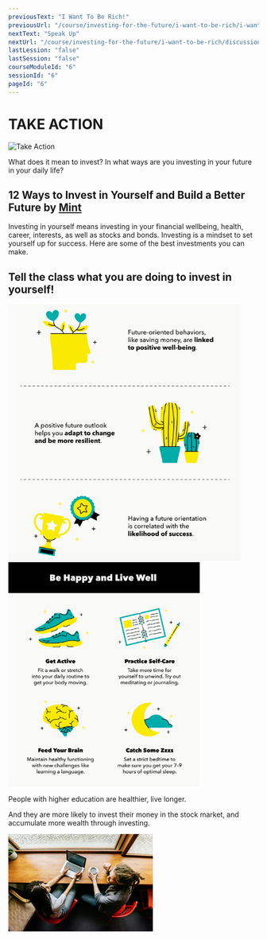 ```yaml
---
previousText: "I Want To Be Rich!"
previousUrl: "/course/investing-for-the-future/i-want-to-be-rich/i-want-to-be-rich"
nextText: "Speak Up"
nextUrl: "/course/investing-for-the-future/i-want-to-be-rich/discussion"
lastLession: "false"
lastSession: "false"
courseModuleId: "6"
sessionId: "6"
pageId: "6"
---
```



# TAKE ACTION

![Take Action](/assets/img/take-action.jpg)

What does it mean to invest? In what ways are you investing in your future in your daily life?

## 12 Ways to Invest in Yourself and Build a Better Future by <a href="https://mint.intuit.com/blog/author/mintcom/" target="_blank">Mint</a>

Investing in yourself means investing in your financial wellbeing, health, career, interests, as well as stocks and bonds. Investing is a mindset to set yourself up for success. Here are some of the best investments you can make.

<!--
<img src="./Picture1.png" />


<img src="./Picture4.png" /> -->

## Tell the class what you are doing to invest in yourself!

<img src="./Picture2.png" />

<img src="./Picture3.png" />

<div>

<p class="primary text-center">People with higher education are healthier, live longer.</p>
</div>
<div>
<p class="primary text-center">
And they are more likely to invest their money in the stock market, and accumulate more wealth through investing.</p>
</div>
<div class="d-flex justify-center">
<img src="./image2.png">
</div>
</div>

